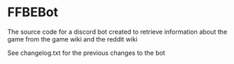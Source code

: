# FFBEBot

The source code for a discord bot created to retrieve information about the game from the game wiki and the reddit wiki

See changelog.txt for the previous changes to the bot
